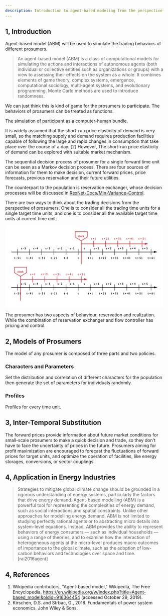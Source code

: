 ```yaml
---
description: Introduction to agent-based modeling from the perspective of prosumers.
---
```


## 1, Introduction

Agent-based model (ABM) will be used to simulate the trading behaviors of different prosumers.

> An agent-based model (ABM) is a class of computational models for simulating the actions and interactions of autonomous agents (both individual or collective entities such as organizations or groups) with a view to assessing their effects on the system as a whole. It combines elements of game theory, complex systems, emergence, computational sociology, multi-agent systems, and evolutionary programming. Monte Carlo methods are used to introduce randomness.

We can just think this is kind of game for the prosumers to participate. The behaviors of prosumers can be treated as functions.

The simulation of participant as a computer-human bundle.


It is widely assumed that the short-run price elasticity of demand is very small, so the matching supply and demand requires production facilities capable of following the large and rapid changes in consumption that take place over the course of a day. [2] However, The short-run price elasticity of demand can be explored with suitable market mechanism.

The sequential decision process of prosumer for a single forward time unit can be seen as a Markov decision process. There are four sources of information for them to make decision, current forward prices, price forecasts, previous reservation and their future utilities.

The counterpart to the population is reservation exchanger, whose decision processes will be discussed in [RexNet-Docs/Min-Variance-Control](https://edxu96.gitbook.io/rexnet-docs/model/reservex/3-control).

There are two ways to think about the trading decisions from the perspective of prosumers. One is to consider all the trading time units for a single target time units, and one is to consider all the available target time units at current time unit.

![Figure 1, ways to think about the trading decisions from the perspective of prosumers. One is to consider all the trading time units for a single target time units, and one is to consider all the available target time units at current time unit.](../images/Rex_8.png)

The prosumer has two aspects of behaviour, reservation and realization. While the combination of reservation exchanger and flow controller has pricing and control.

## 2, Models of Prosumers

The model of any prosumer is composed of three parts and two policies.

### Characters and Parameters

Set the distribution and correlation of different characters for the population then generate the set of parameters for individuals randomly.

### Profiles

Profiles for every time unit.


## 3, Inter-Temporal Substitution

The forward prices provide information about future market conditions for small-scale prosumers to make a quick decision and trade, so they don't have to face the uncertainty of prices in the future. Prosumers aiming for profit maximization are encouraged to forecast the fluctuations of forward prices for target units, and optimize the operation of facilities, like energy storages, conversions, or sector couplings.

## 4, Application in Energy Industries

> Strategies to mitigate global climate change should be grounded in a rigorous understanding of energy systems, particularly the factors that drive energy demand. Agent-based modelling (ABM) is a powerful tool for representing the complexities of energy demand, such as social interactions and spatial constraints. Unlike other approaches for modelling energy demand, ABM is not limited to studying perfectly rational agents or to abstracting micro details into system-level equations. Instead, ABM provides the ability to represent behaviors of energy consumers — such as individual households — using a range of theories, and to examine how the interaction of heterogeneous agents at the micro-level produces macro outcomes of importance to the global climate, such as the adoption of low-carbon behaviors and technologies over space and time. [rai2016agent]

## 4, References

1. Wikipedia contributors, "Agent-based model," Wikipedia, The Free Encyclopedia, https://en.wikipedia.org/w/index.php?title=Agent-based_model&oldid=916364454 (accessed October 29, 2019).
2. Kirschen, D.S. and Strbac, G., 2018. Fundamentals of power system economics. John Wiley & Sons.
